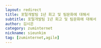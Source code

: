 ```yaml
---
layout: redirect
title: 포털개발팀 1년 회고 및 팀문화에 대해서
subtitle: 포털개발팀 1년 회고 및 팀문화에 대해서
author: 김시은
category: zuminternet
nickname: sieunkim
tag: [zuminternet,agile]
---
```


<script>
  location.href="https://zuminternet.github.io/portaldevteam2017/";
</script>